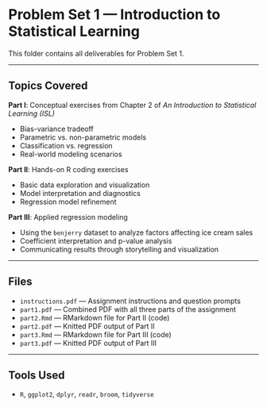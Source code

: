 # Problem Set 1 — Introduction to Statistical Learning

This folder contains all deliverables for Problem Set 1.

---

## Topics Covered

**Part I**: Conceptual exercises from Chapter 2 of *An Introduction to Statistical Learning (ISL)*  
- Bias-variance tradeoff
- Parametric vs. non-parametric models
- Classification vs. regression
- Real-world modeling scenarios

**Part II**: Hands-on R coding exercises  
- Basic data exploration and visualization
- Model interpretation and diagnostics  
- Regression model refinement

**Part III**: Applied regression modeling  
- Using the `benjerry` dataset to analyze factors affecting ice cream sales  
- Coefficient interpretation and p-value analysis  
- Communicating results through storytelling and visualization

---

## Files

- `instructions.pdf` — Assignment instructions and question prompts
- `part1.pdf` — Combined PDF with all three parts of the assignment
- `part2.Rmd` — RMarkdown file for Part II (code)
- `part2.pdf` — Knitted PDF output of Part II
- `part3.Rmd` — RMarkdown file for Part III (code)
- `part3.pdf` — Knitted PDF output of Part III

---

## Tools Used

- `R`, `ggplot2`, `dplyr`, `readr`, `broom`, `tidyverse`
